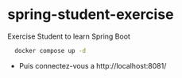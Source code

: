 # spring-student-exercise
Exercise Student to learn Spring Boot

```bash
  docker compose up -d
```
- Puis connectez-vous a http://localhost:8081/
